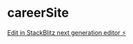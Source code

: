# careerSite

[Edit in StackBlitz next generation editor ⚡️](https://stackblitz.com/~/github.com/OfirZ126/careerSite)